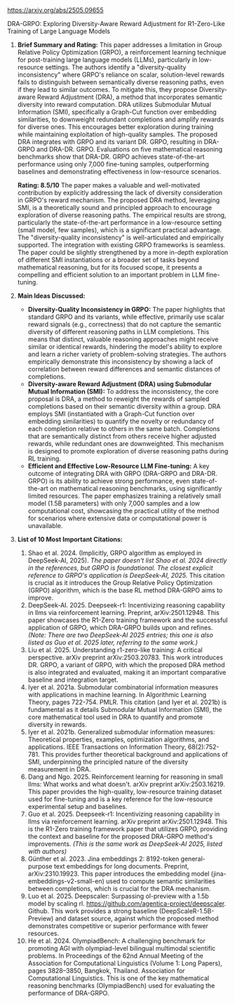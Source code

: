 https://arxiv.org/abs/2505.09655

DRA-GRPO: Exploring Diversity-Aware Reward Adjustment for R1-Zero-Like Training of Large Language Models

1.  **Brief Summary and Rating:**
    This paper addresses a limitation in Group Relative Policy Optimization (GRPO), a reinforcement learning technique for post-training large language models (LLMs), particularly in low-resource settings. The authors identify a "diversity-quality inconsistency" where GRPO's reliance on scalar, solution-level rewards fails to distinguish between semantically diverse reasoning paths, even if they lead to similar outcomes. To mitigate this, they propose Diversity-aware Reward Adjustment (DRA), a method that incorporates semantic diversity into reward computation. DRA utilizes Submodular Mutual Information (SMI), specifically a Graph-Cut function over embedding similarities, to downweight redundant completions and amplify rewards for diverse ones. This encourages better exploration during training while maintaining exploitation of high-quality samples. The proposed DRA integrates with GRPO and its variant DR. GRPO, resulting in DRA-GRPO and DRA-DR. GRPO. Evaluations on five mathematical reasoning benchmarks show that DRA-DR. GRPO achieves state-of-the-art performance using only 7,000 fine-tuning samples, outperforming baselines and demonstrating effectiveness in low-resource scenarios.

    **Rating: 8.5/10**
    The paper makes a valuable and well-motivated contribution by explicitly addressing the lack of diversity consideration in GRPO's reward mechanism. The proposed DRA method, leveraging SMI, is a theoretically sound and principled approach to encourage exploration of diverse reasoning paths. The empirical results are strong, particularly the state-of-the-art performance in a low-resource setting (small model, few samples), which is a significant practical advantage. The "diversity-quality inconsistency" is well-articulated and empirically supported. The integration with existing GRPO frameworks is seamless. The paper could be slightly strengthened by a more in-depth exploration of different SMI instantiations or a broader set of tasks beyond mathematical reasoning, but for its focused scope, it presents a compelling and efficient solution to an important problem in LLM fine-tuning.

2.  **Main Ideas Discussed:**
    *   **Diversity-Quality Inconsistency in GRPO:** The paper highlights that standard GRPO and its variants, while effective, primarily use scalar reward signals (e.g., correctness) that do not capture the semantic diversity of different reasoning paths in LLM completions. This means that distinct, valuable reasoning approaches might receive similar or identical rewards, hindering the model's ability to explore and learn a richer variety of problem-solving strategies. The authors empirically demonstrate this inconsistency by showing a lack of correlation between reward differences and semantic distances of completions.
    *   **Diversity-aware Reward Adjustment (DRA) using Submodular Mutual Information (SMI):** To address the inconsistency, the core proposal is DRA, a method to reweight the rewards of sampled completions based on their semantic diversity within a group. DRA employs SMI (instantiated with a Graph-Cut function over embedding similarities) to quantify the novelty or redundancy of each completion relative to others in the same batch. Completions that are semantically distinct from others receive higher adjusted rewards, while redundant ones are downweighted. This mechanism is designed to promote exploration of diverse reasoning paths during RL training.
    *   **Efficient and Effective Low-Resource LLM Fine-tuning:** A key outcome of integrating DRA with GRPO (DRA-GRPO and DRA-DR. GRPO) is its ability to achieve strong performance, even state-of-the-art on mathematical reasoning benchmarks, using significantly limited resources. The paper emphasizes training a relatively small model (1.5B parameters) with only 7,000 samples and a low computational cost, showcasing the practical utility of the method for scenarios where extensive data or computational power is unavailable.

3.  **List of 10 Most Important Citations:**
    1.  Shao et al. 2024. (Implicitly, GRPO algorithm as employed in DeepSeek-AI, 2025). *The paper doesn't list Shao et al. 2024 directly in the references, but GRPO is foundational. The closest explicit reference to GRPO's application is DeepSeek-AI, 2025.* This citation is crucial as it introduces the Group Relative Policy Optimization (GRPO) algorithm, which is the base RL method DRA-GRPO aims to improve.
    2.  DeepSeek-AI. 2025. Deepseek-r1: Incentivizing reasoning capability in llms via reinforcement learning. Preprint, arXiv:2501.12948. This paper showcases the R1-Zero training framework and the successful application of GRPO, which DRA-GRPO builds upon and refines. *(Note: There are two DeepSeek-AI 2025 entries; this one is also listed as Guo et al. 2025 later, referring to the same work.)*
    3.  Liu et al. 2025. Understanding r1-zero-like training: A critical perspective. arXiv preprint arXiv:2503.20783. This work introduces DR. GRPO, a variant of GRPO, with which the proposed DRA method is also integrated and evaluated, making it an important comparative baseline and integration target.
    4.  Iyer et al. 2021a. Submodular combinatorial information measures with applications in machine learning. In Algorithmic Learning Theory, pages 722-754. PMLR. This citation (and Iyer et al. 2021b) is fundamental as it details Submodular Mutual Information (SMI), the core mathematical tool used in DRA to quantify and promote diversity in rewards.
    5.  Iyer et al. 2021b. Generalized submodular information measures: Theoretical properties, examples, optimization algorithms, and applications. IEEE Transactions on Information Theory, 68(2):752-781. This provides further theoretical background and applications of SMI, underpinning the principled nature of the diversity measurement in DRA.
    6.  Dang and Ngo. 2025. Reinforcement learning for reasoning in small llms: What works and what doesn't. arXiv preprint arXiv:2503.16219. This paper provides the high-quality, low-resource training dataset used for fine-tuning and is a key reference for the low-resource experimental setup and baselines.
    7.  Guo et al. 2025. Deepseek-r1: Incentivizing reasoning capability in llms via reinforcement learning. arXiv preprint arXiv:2501.12948. This is the R1-Zero training framework paper that utilizes GRPO, providing the context and baseline for the proposed DRA-GRPO method's improvements. *(This is the same work as DeepSeek-AI 2025, listed with authors)*
    8.  Günther et al. 2023. Jina embeddings 2: 8192-token general-purpose text embeddings for long documents. Preprint, arXiv:2310.19923. This paper introduces the embedding model (jina-embeddings-v2-small-en) used to compute semantic similarities between completions, which is crucial for the DRA mechanism.
    9.  Luo et al. 2025. Deepscaler: Surpassing ol-preview with a 1.5b model by scaling rl. https://github.com/agentica-project/deepscaler. Github. This work provides a strong baseline (DeepScaleR-1.5B-Preview) and dataset source, against which the proposed method demonstrates competitive or superior performance with fewer resources.
    10. He et al. 2024. OlympiadBench: A challenging benchmark for promoting AGI with olympiad-level bilingual multimodal scientific problems. In Proceedings of the 62nd Annual Meeting of the Association for Computational Linguistics (Volume 1: Long Papers), pages 3828–3850, Bangkok, Thailand. Association for Computational Linguistics. This is one of the key mathematical reasoning benchmarks (OlympiadBench) used for evaluating the performance of DRA-GRPO.
